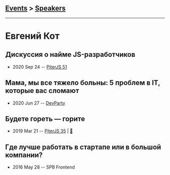 ## [Events](../README.md) > [Speakers](../speakers.md)
---

# Евгений Кот

## Дискуссия о найме JS-разработчиков
- 2020 Sep 24 -- [PiterJS 51](https://www.youtube.com/watch?v=MJsTZP9Fu-0)    
## Мама, мы все тяжело больны: 5 проблем в IT, которые вас сломают
- 2020 Jun 27 -- [DevParty](https://www.youtube.com/watch?v=MscM6ciVFdA)    
## Будете гореть — горите
- 2019 Mar 21 -- [PiterJS 35](https://www.youtube.com/watch?v=Jnm_BJVxz7E)  | [:notebook:](https://fs.piterjs.org/events/35/kot.pdf)  
## Где лучше работать в стартапе или в большой компании?
- 2016 May 28 -- SPB Frontend    
